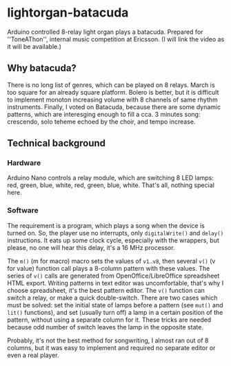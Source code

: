 # lightorgan-batacuda
Arduino controlled 8-relay light organ plays a batacuda.
Prepared for ''ToneAThon'',
internal music competition at Ericsson.
(I will link the video as it will be available.)

## Why batacuda? ##

There is no long list of genres,
which can be played on 8 relays.
March is too square for an already square platform.
Bolero is better, but it is difficult to
implement monoton increasing volume with
8 channels of same rhythm instruments.
Finally, I voted on Batacuda, because there are some
dynamic patterns, which are interesging enough to
fill a cca. 3 minutes song: crescendo,
solo teheme echoed by the choir,
and tempo increase.

## Technical background ##

### Hardware ###

Arduino Nano controls a relay module,
which are switching 8 LED lamps:
red, green, blue, white, red, green, blue, white.
That's all, nothing special here.

### Software ###

The requirement is a program, which plays a song when the
device is turned on.
So, the player use no interrupts,
only `digitalWrite()` and `delay()`
instructions.
It eats up some clock cycle, especially with the wrappers,
but please, no one will hear this delay,
it's a 16 MHz processor.

The `m()` (m for macro) macro sets the values of `v1`..`v8`,
then several `v()` (v for value) function call plays a
8-column pattern with these values.
The series of `v()` calls are generated from
OpenOffice/LibreOffice spreadsheet HTML export.
Writing patterns in text editor was uncomfortable,
that's why I choose spreadsheet, it's
the best pattern editor.
The `v()` function can switch a relay,
or make a quick double-switch.
There are two cases which must be solved:
set the initial state of lamps before a pattern
(see `mut()` and `lit()` functions),
and set (usually turn off) a lamp in a certain
position of the pattern, without using a separate column for it.
These tricks are needed because odd number of switch
leaves the lamp in the opposite state.

Probably, it's not the best method for songwriting,
I almost ran out of 8 columns, but it was
easy to implement and required no separate
editor or even a real player.
